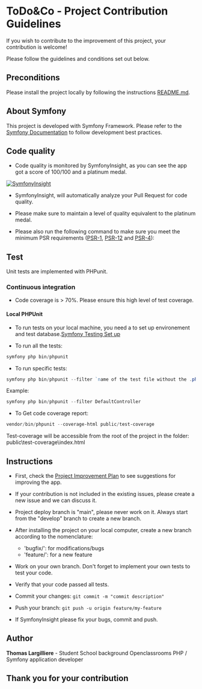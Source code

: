 # ToDo&Co - Project Contribution Guidelines

If you wish to contribute to the improvement of this project, your contribution is welcome!

Please follow the guidelines and conditions set out below.

## Preconditions

Please install the project locally by following the instructions [README.md](README.md).

## About Symfony

This project is developed with Symfony Framework. Please refer to the [Symfony Documentation](https://symfony.com/doc/current/index.html) to follow development best practices.

## Code quality

- Code quality is monitored by SymfonyInsight, as you can see the app got a score of 100/100 and a platinum medal.

[![SymfonyInsight](https://insight.symfony.com/projects/5d1c1fa2-64f9-4500-8d6d-630df6bfc8ed/big.svg)](https://insight.symfony.com/projects/5d1c1fa2-64f9-4500-8d6d-630df6bfc8ed)

- SymfonyInsight, will automatically analyze your Pull Request for code quality.

- Please make sure to maintain a level of quality equivalent to the platinum medal.

- Please also run the following command to make sure you meet the minimum PSR requirements ([PSR-1](https://www.php-fig.org/psr/psr-1/), [PSR-12](https://www.php-fig.org/psr/psr-12/) and [PSR-4](https://www.php-fig.org/psr/psr-4/)):

## Test

Unit tests are implemented with PHPunit.

### Continuous integration

- Code coverage is > 70%. Please ensure this high level of test coverage.

#### Local PHPUnit

- To run tests on your local machine, you need a to set up environement and test database.[Symfony Testing Set up](https://symfony.com/doc/current/testing.html#set-up-your-test-environment)

- To run all the tests:

```powershell
symfony php bin/phpunit
```

- To run specific tests:

```powershell
symfony php bin/phpunit --filter `name of the test file without the .php`
```

Example:

```powershell
symfony php bin/phpunit --filter DefaultController
```

- To Get code coverage report:

```powershell
vendor/bin/phpunit --coverage-html public/test-coverage
```

Test-coverage will be accessible from the root of the project in the folder: public\test-coverage\index.html

## Instructions

- First, check the [Project Improvement Plan](https://github.com/ThomasLargilliere/Todo-Co/issues) to see suggestions for improving the app.

- If your contribution is not included in the existing issues, please create a new issue and we can discuss it.

- Project deploy branch is "main", please never work on it. Always start from the "develop" branch to create a new branch.

- After installing the project on your local computer, create a new branch according to the nomenclature:

  - 'bugfix/': for modifications/bugs
  - 'feature/': for a new feature

- Work on your own branch. Don't forget to implement your own tests to test your code.

- Verify that your code passed all tests.

- Commit your changes: `git commit -m "commit description"`

- Push your branch: `git push -u origin feature/my-feature`

- If SymfonyInsight please fix your bugs, commit and push.

## Author

**Thomas Largilliere** - Student School background Openclassrooms PHP / Symfony application developer

## Thank you for your contribution